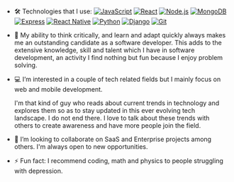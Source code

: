 - 🛠️ Technologies that I use:
[![JavaScript](https://img.shields.io/badge/-JavaScript-F7DF1E?logo=javascript&logoColor=black)](https://developer.mozilla.org/en-US/docs/Web/JavaScript)
[![React](https://img.shields.io/badge/-React-61DAFB?logo=react&logoColor=white)](https://reactjs.org/)
[![Node.js](https://img.shields.io/badge/-Node.js-339933?logo=node.js&logoColor=white)](https://nodejs.org/)
[![MongoDB](https://img.shields.io/badge/-MongoDB-47A248?logo=mongodb&logoColor=white)](https://www.mongodb.com/)
[![Express](https://img.shields.io/badge/-Express.js-000000?logo=express&logoColor=white)](https://expressjs.com/)
[![React Native](https://img.shields.io/badge/-React%20Native-61DAFB?logo=react&logoColor=white)](https://reactnative.dev/)
[![Python](https://img.shields.io/badge/-Python-3776AB?logo=python&logoColor=white)](https://www.python.org/)
[![Django](https://img.shields.io/badge/-Django-092D40?logo=django&logoColor=white)](https://www.djangoproject.com/)
[![Git](https://img.shields.io/badge/-Git-F05032?logo=git&logoColor=white)](https://git-scm.com/)

- 🧠 My ability to think critically, and learn and adapt quickly always makes me an outstanding candidate as a software developer. This adds to the extensive knowledge, skill and talent which I have in software development, an activity I find nothing but fun because I enjoy problem solving.
  
- 💻 I’m interested in a couple of tech related fields but I mainly focus on web and mobile development.
  
  I'm that kind of guy who reads about current trends in technology and explores them so as to stay updated in this ever evolving tech landscape. I do not end there. I love to talk about these trends with others to create awareness and have more people join the field.
  
- 🎯 I’m looking to collaborate on SaaS and Enterprise projects among others. I'm always open to new opportunities.
  
- ⚡ Fun fact: I recommend coding, math and physics to people struggling with depression.
<!---
joel-olupot/joel-olupot is a ✨ special ✨ repository because its `README.md` (this file) appears on your GitHub profile.
You can click the Preview link to take a look at your changes
